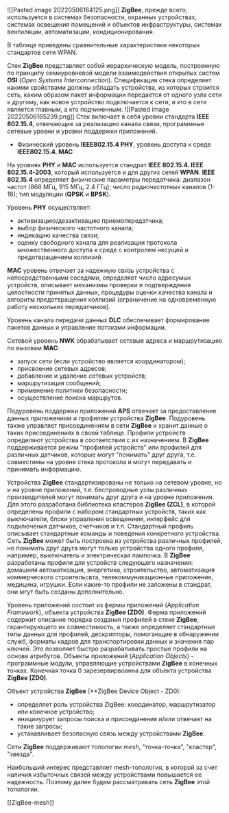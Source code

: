 ![[Pasted image 20220506164125.png]]
**ZigBee**, прежде всего, используется в системах безопасности, охранных устройствах, системах освещения помещений и объектов инфраструктуры, системах вентиляции, автоматизации, кондиционирования.

В таблице приведены сравнительные характеристики некоторых стандартов сети WPAN.

Стек **ZigBee** представляет собой иерархическую модель, построенную по принципу семиуровневой модели взаимодействия открытых систем **OSI** (*Open Systems Interconnection*). Спецификация стека определяет какими свойствами должны обладать устройства, из которых строится сеть, каким образом пакет информации передается от одного узла сети к другому, как новое устройство подключается к сети, и кто в сети является главным, а кто подчиненным.
![[Pasted image 20220506165239.png]]
Стек включает в себя уровни стандарта **IEEE 802.15.4**, отвечающие за реализацию канала связи, программные сетевые уровни и уровни поддержки приложений.
- Физический уровень **IEEE802.15.4 PHY**, уровень доступа к среде **IEEE802.15.4. MAC**

На уровнях **PHY** и **MAC** используется стандрат **IEEE 802.15.4. IEEE 802.15.4-2003**, который используется и для других сетей **WPAN**. **IEEE 802.15.4** определяет физические параметры передатчика: диапазон частот (868 МГц, 915 МГц, 2.4 ГГц); число радиочастотных каналов (1-16); тип модуляции (**QPSK** и **BPSK**).

Уровень **PHY** осуществляет:
- активизацию/дезактивацию приемопередатчика;
- выбор физического частотного канала;
- индикацию качества связи;
- оценку свободного канала для реализации протокола множественного доступа к среде с контролем несущей и предотвращением коллизий.

**MAC** уровень отвечает за надежную связь устройства с непосредственными соседями, определяет число адресумых устройств, описывает механизмы проверки и подтверждения целостности принятых данных, процедуры оценки качества канала и алгоритм предотвращения коллизий (ограничение на одновременную работу нескольких передатчиков).

Уровень канала передачи данных **DLC** обеспечивает формирование пакетов данных и управление потоками информации.

Сетевой уровень **NWK** обрабатывает сетевые адреса и маршрутизацию по вызовам **MAC**:
- запуск сети (если устройство является координатором);
- присвоение сетевых адресов;
- добавление и удаление сетевых устройств;
- маршрутизация сообщений;
- применение политики безопасности;
- осуществление поиска маршрутов.

Подуровень поддержки приложений **APS** отвечает за предоставление данных приложениям и профилям устройства **ZigBee**. Подуровень также управляет присоединениям в сети **ZigBee** и хранит данные о таких присоединениях в своей таблице. Профили устройств определяют устройства в соответствии с их назначением. В **ZigBee** поддерживается режим "профилей устройств" или профилей для различных датчиков, которые могут "понимать" друг друга, т.е. совместимы на уровне стека протокола и могут передавать и принимать информацию.

Устройства **ZigBee** стандартизированы не только на сетевом уровне, но и на уровне приложений, т.е. беспроводные узлы различных производителей могут понимать друг друга и на уровне приложения. Для этого разработана библиотека кластеров **ZigBee (ZCL)**, в которой определены профили с набором стандартных устройств, таких как выключатели, блоки управления освещением, интерфейс для подключения датчиков, счетчиков и т.п. Стандартный профиль описывает стандартные команды и поведения конкретного устройства. Сеть **ZigBee** может быть построена из устройства различных профилей, но понимать друг друга могут только устройства одного профиля, например, выключатель и электрическая лампочка. В **ZigBee** разработаны профили для устройств следующего назначения: домашняя автоматизация, энергетика, строительство, автоматизация коммерческого строительсвта, телекоммуникационные приложения, медицина, игрушки. Если какие-то профили не заложены в стандрат, они мгут быть созданы дополнительно.

Уровень приложений состоит из фермы приложений (*Application Framework*), объекта устройства **ZigBee (ZD0)**. Ферма приложений содержит описание порядка создания профилей в стеке **ZigBee**, гарантирующего их совместимость, а также определяет стандартные типы данных для профилей, дескрипторы, помогающие в обнаружении служб, форматы кадров для транспортировки данных и значения пар ключей. Это позволяет быстро разрабатывать простые профили на основе атрибутов. Объекты приложений (*Application Objects*) - программные модули, управляющие устройствами **ZigBee** в конечных точках. Конечная точка 0 зарезервирвоанна для объекта устройства **ZigBee (ZD0)**.

Объект устройства **ZigBee** (**ZigBee Device Object - ZD0):
- определяет роль устройства ZigBee: координатор, маршрутизатор или конечное устройство;
- иницииурует запросы поиска и присоединения и/или отвечает на такие запросы;
- устанавливает безопасную связь между устройствами **ZigBee**.

Сети **ZigBee** поддерживают топологии *mesh*, "точка-точка", "кластер", "звезда".

Наибольший интерес представляет mesh-топология, в которой за счет наличия избыточных связей между устройствами повышается ее надежность. Поэтому далее будем рассматривать сеть **ZigBee** этой топологии.

[[ZigBee-mesh]]